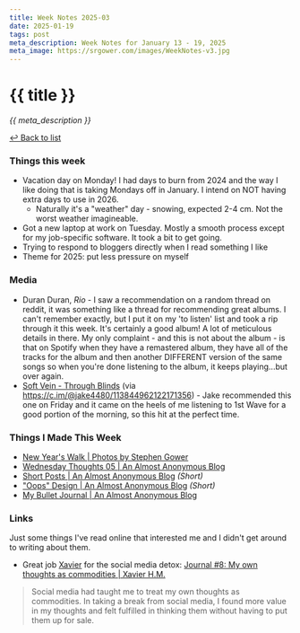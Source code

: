 ```yaml
---
title: Week Notes 2025-03
date: 2025-01-19
tags: post
meta_description: Week Notes for January 13 - 19, 2025
meta_image: https://srgower.com/images/WeekNotes-v3.jpg
---
```


# {{ title }}

*{{ meta_description }}*

[↩ Back to list](/weeknotes/)

### Things this week 

- Vacation day on Monday! I had days to burn from 2024 and the way I like doing that is taking Mondays off in January. I intend on NOT having extra days to use in 2026. 
  - Naturally it's a "weather" day - snowing, expected 2-4 cm. Not the worst weather imagineable. 
- Got a new laptop at work on Tuesday. Mostly a smooth process except for my job-specific software. It took a bit to get going. 
- Trying to respond to bloggers directly when I read something I like
- Theme for 2025: put less pressure on myself 


### Media 

- Duran Duran, *Rio* - I saw a recommendation on a random thread on reddit, it was something like a thread for recommending great albums. I can't remember exactly, but I put it on my 'to listen' list and took a rip through it this week. It's certainly a good album! A lot of meticulous details in there. My only complaint - and this is not about the album - is that on Spotify when they have a remastered album, they have all of the tracks for the album and then another DIFFERENT version of the same songs so when you're done listening to the album, it keeps playing...but over again.
- [Soft Vein - Through Blinds](https://softvein.bandcamp.com/album/through-blinds) (via https://c.im/@jake4480/113844962122171356) - Jake recommended this one on Friday and it came on the heels of me listening to 1st Wave for a good portion of the morning, so this hit at the perfect time.

### Things I Made This Week

- [New Year's Walk | Photos by Stephen Gower](https://photos.srgower.com/2025/new-years-walk/)
- [Wednesday Thoughts 05 | An Almost Anonymous Blog](https://lwgrs.bearblog.dev/wednesday-thoughts-05/)
- [Short Posts | An Almost Anonymous Blog](https://lwgrs.bearblog.dev/short-posts/) *(Short)*
- ["Oops" Design | An Almost Anonymous Blog](https://lwgrs.bearblog.dev/oops-design/) *(Short)*
- [My Bullet Journal | An Almost Anonymous Blog](https://lwgrs.bearblog.dev/my-bullet-journal/)

### Links 

Just some things I've read online that interested me and I didn't get around to writing about them.

- Great job <a href="https://sunny.garden/@xavier_hm" class="nametag">Xavier</a> for the social media detox: [Journal #8: My own thoughts as commodities | Xavier H.M.](https://xavierhm.blog/journal-8-my-own-thoughts-as-commodities/)  
> Social media had taught me to treat my own thoughts as commodities. In taking a break from social media, I found more value in my thoughts and felt fulfilled in thinking them without having to put them up for sale.  